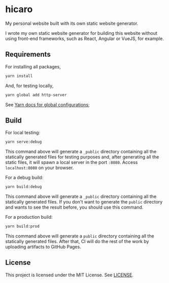 # hicaro

My personal website built with its own static website generator.

I wrote my own static website generator for building this website without using
front-end frameworks, such as React, Angular or VueJS, for example.

## Requirements

For installing all packages,

```bash
yarn install
```

And, for testing locally,

```bash
yarn global add http-server
```

See [Yarn docs for global configurations](https://classic.yarnpkg.com/lang/en/docs/cli/global/);

## Build

For local testing:

```bash
yarn serve:debug
```

This command above will generate a `_public` directory containing all the
statically generated files for testing purposes and, after generating all the
static files, it will spawn a local server in the port `:8080`. Access
`localhost:8080` on your browser.

For a debug build:

```bash
yarn build:debug
```

This command above will generate a `_public` directory containing all the
statically generated files. If you don't want to generate the `public` directory
and wants to see the result before, you should use this command.

For a production build:

```bash
yarn build:prod
```

This command above will generate a `public` directory containing all the
statically generated files. After that, CI will do the rest of the work by
uploading artifacts to GitHub Pages.

## License

This project is licensed under the MIT License. See [LICENSE](./LICENSE).

